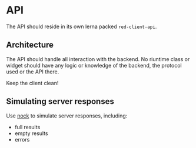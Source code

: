 # API

The API should reside in its own lerna packed `red-client-api`.

## Architecture

The API should handle all interaction with the backend.
No riuntime class or widget should have any logic or knowledge of the backend, the protocol used or the API there.

Keep the client clean!

## Simulating server responses

Use [nock](https://www.npmjs.com/package/nock) to simulate server responses, including:

- full results
- empty results
- errors